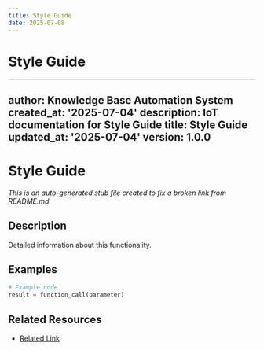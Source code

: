 ```yaml
---
title: Style Guide
date: 2025-07-08
---
```


# Style Guide

---
author: Knowledge Base Automation System
created_at: '2025-07-04'
description: IoT documentation for Style Guide
title: Style Guide
updated_at: '2025-07-04'
version: 1.0.0
---

# Style Guide

*This is an auto-generated stub file created to fix a broken link from README.md.*

## Description

Detailed information about this functionality.

## Examples

```python
# Example code
result = function_call(parameter)
```

## Related Resources

- [Related Link](./related_resource.md)

